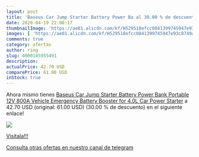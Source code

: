 ```yaml
---
layout: post
title: 'Baseus Car Jump Starter Battery Power Ba al 30.00 % de descuento'
date: 2020-04-19 22:08:17
thumbnailImage: 'https://ae01.alicdn.com/kf/H529518efcc0841399745947e93c8749a2/Baseus-Car-Jump-Starter-Battery-Power-Bank-Portable-12V-800A-Vehicle-Emergency-Battery-Booster-for-4.jpg_350x350._SL200_.jpg'
images: [ 'https://ae01.alicdn.com/kf/H529518efcc0841399745947e93c8749a2/Baseus-Car-Jump-Starter-Battery-Power-Bank-Portable-12V-800A-Vehicle-Emergency-Battery-Booster-for-4.jpg_350x350._SL200_.jpg' ]
comments: true
category: ofertas
author: ring
slug: 4000185955491
description:
actualPrice: 42.70 USD
comparePrice: 61.00 USD
inStock: true
---
```


Ahora mismo tienes [Baseus Car Jump Starter Battery Power Bank Portable 12V 800A Vehicle Emergency Battery Booster for 4.0L Car Power Starter](https://www.amazon.com/dp/4000185955491/?tag=redken08-20) a 42.70 USD (original: 61.00 USD) (30.00 %  de descuento) en el siguiente enlace!

[![](https://ae01.alicdn.com/kf/H529518efcc0841399745947e93c8749a2/Baseus-Car-Jump-Starter-Battery-Power-Bank-Portable-12V-800A-Vehicle-Emergency-Battery-Booster-for-4.jpg_350x350._SL200_.jpg)](https://www.amazon.com/dp/4000185955491/?tag=redken08-20)

[Visítala!!!](https://www.amazon.com/dp/4000185955491/?tag=redken08-20)

[Consulta otras ofertas en nuestro canal de telegram](https://t.me/s/ofertas25)
